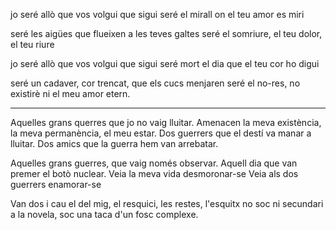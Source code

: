 jo seré allò que vos volgui que sigui
seré el mirall on el teu amor es miri

seré les aigües 
que flueixen a les teves galtes
seré el somriure,
el teu dolor, el teu riure

jo seré allò que vos volgui que sigui
seré mort el dia que el teu cor ho digui

seré un cadaver,
cor trencat, que els cucs menjaren
seré el no-res,
no existirè ni el meu amor etern.

___

Aquelles grans querres que jo no vaig lluitar.
Amenacen la meva existència, la meva permanència, el meu estar.
Dos guerrers que el destí va manar a lluitar.
Dos amics que la guerra hem van arrebatar.

Aquelles grans guerres, que vaig només observar.
Aquell dia que van premer el botò nuclear.
Veia la meva vida desmoronar-se
Veia als dos guerrers enamorar-se

Van dos i cau el del mig,
el resquici, les restes, l'esquitx
no soc ni secundari a la novela,
soc una taca d'un fosc complexe.